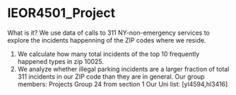 # IEOR4501_Project
What is it?
We use data of calls to 311 NY-non-emergency services to explore the incidents happenning of the ZIP codes where we reside.
1. We calculate how many total incidents of the top 10 frequently happened types in zip 10025.
2. We analyze whether illegal parking incidents are a larger fraction of total 311 incidents in our ZIP code than they are in general.
Our group members: Projects Group 24 from section 1
Our Uni list: [yl4594,hl3416]
